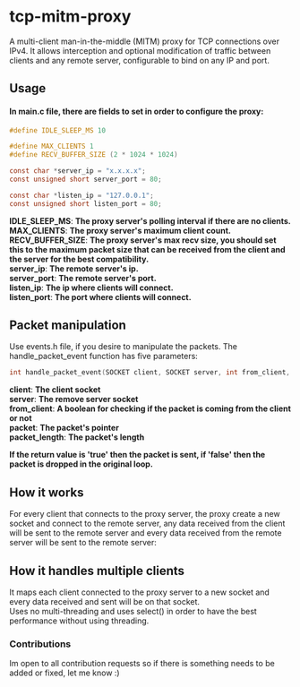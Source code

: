 # tcp-mitm-proxy
A multi-client man-in-the-middle (MITM) proxy for TCP connections over IPv4. It allows interception and optional modification of traffic between clients and any remote server, configurable to bind on any IP and port.

## Usage
#### In main.c file, there are fields to set in order to configure the proxy:
```C
#define IDLE_SLEEP_MS 10

#define MAX_CLIENTS 1
#define RECV_BUFFER_SIZE (2 * 1024 * 1024)

const char *server_ip = "x.x.x.x";
const unsigned short server_port = 80;

const char *listen_ip = "127.0.0.1";
const unsigned short listen_port = 80;
```

**IDLE_SLEEP_MS**: **The proxy server's polling interval if there are no clients.** <br>
**MAX_CLIENTS**: **The proxy server's maximum client count.** <br>
**RECV_BUFFER_SIZE**: **The proxy server's max recv size, you should set this to the maximum packet size that can be received from the client and the server for the best compatibility.** <br>
**server_ip**: **The remote server's ip.** <br>
**server_port**: **The remote server's port.** <br>
**listen_ip**: **The ip where clients will connect.** <br>
**listen_port**: **The port where clients will connect.** <br>

## Packet manipulation
Use events.h file, if you desire to manipulate the packets.
The handle_packet_event function has five parameters:
```C
int handle_packet_event(SOCKET client, SOCKET server, int from_client, const char *packet, int packet_length)
```
**client**: **The client socket** <br>
**server**: **The remove server socket** <br>
**from_client**: **A boolean for checking if the packet is coming from the client or not** <br>
**packet**: **The packet's pointer** <br>
**packet_length**: **The packet's length** <br>

**If the return value is 'true' then the packet is sent, if 'false' then the packet is dropped in the original loop.**

## How it works
For every client that connects to the proxy server, the proxy create a new socket and connect to the remote server, any data received from the client will be sent to the remote server and every data received from the remote server will be sent to the remote server:

## How it handles multiple clients
It maps each client connected to the proxy server to a new socket and every data received and sent will be on that socket. <br>
Uses no multi-threading and uses select() in order to have the best performance without using threading. <br>

### Contributions

Im open to all contribution requests so if there is something needs to be added or fixed, let me know :)
